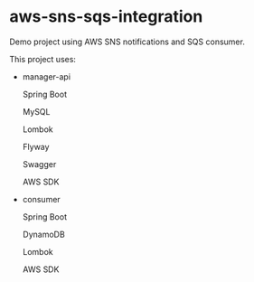 # aws-sns-sqs-integration
Demo project using AWS SNS notifications and SQS consumer. 

This project uses:

- manager-api
  
  Spring Boot
  
  MySQL
  
  Lombok
  
  Flyway
  
  Swagger
  
  AWS SDK
  
- consumer
  
  Spring Boot
  
  DynamoDB
  
  Lombok
  
  AWS SDK

